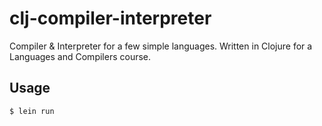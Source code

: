 # clj-compiler-interpreter

Compiler & Interpreter for a few simple languages. Written in Clojure for a Languages and Compilers course.
## Usage
    $ lein run
